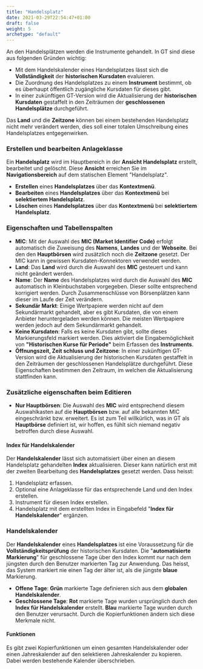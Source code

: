 ```yaml
---
title: "Handelsplatz"
date: 2021-03-29T22:54:47+01:00
draft: false
weight: 5
archetype: "default"
---
```

An den Handelsplätzen werden die Instrumente gehandelt. In GT sind diese aus folgenden Gründen wichtig:
+ Mit dem Handelskalender eines Handelsplatzes lässt sich die **Vollständigkeit** der **historischen Kursdaten** evaluieren.
+ Die Zuordnung des Handelsplatzes zu einem **Instrument** bestimmt, ob es überhaupt öffentlich zugängliche Kursdaten für dieses gibt.
+ In einer zukünftigen GT-Version wird die Aktualisierung der **historischen Kursdaten** gestaffelt in den Zeiträumen der **geschlossenen Handelsplätze** durchgeführt.

Das **Land** und die **Zeitzone** können bei einem bestehenden Handelsplatz nicht mehr verändert werden, dies soll einer totalen Umschreibung eines Handelsplatzes entgegenwirken.

### Erstellen und bearbeiten Anlageklasse
Ein **Handelsplatz** wird im Hauptbereich in der **Ansicht Handelsplatz** erstellt, bearbeitet und gelöscht. Diese **Ansicht** erreichen Sie im **Navigationsbereich** auf dem statischen Element "Handelsplatz".
+ **Erstellen** eines **Handelsplatzes** über das **Kontextmenü**.
+ **Bearbeiten** eines **Handelsplatzes** über das **Kontextmenü** bei **selektiertem Handelsplatz**.
+ **Löschen** eines **Handelsplatzes** über das **Kontextmenü** bei **selektiertem Handelsplatz**.

### Eigenschaften und Tabellenspalten
- **MIC**: Mit der Auswahl des **MIC (Market Identifier Code)** erfolgt automatisch die Zuweisung des **Namens**, **Landes** und der **Webseite**. Bei den den **Hauptbörsen** wird zusätzlich noch die **Zeitzone** gesetzt. Der MIC kann in gewissen Kursdaten-Konnektoren verwendet werden.
- **Land**: Das **Land** wird durch die Auswahl des **MIC** gesteuert und kann nicht geändert werden.
- **Name**: Der **Name** des Handelsplatzes wird durch die Auswahl des **MIC** automatisch in Kleinbuchstaben vorgegeben. Dieser sollte entsprechend korrigiert werden. Durch Zusammenschlüsse von Börsenplätzen kann dieser im Laufe der Zeit verändern.
- **Sekundär Markt**: Einige Wertpapiere werden nicht auf dem Sekundärmarkt gehandelt, aber es gibt Kursdaten, die von einem Anbieter heruntergeladen werden können. Die meisten Wertpapiere werden jedoch auf dem Sekundärmarkt gehandelt.
- **Keine Kursdaten**: Falls es keine Kursdaten gibt, sollte dieses Markierungsfeld markiert werden. Dies aktiviert die Eingabemöglichkeit von **"Historischen Kurse für Periode"** beim Erfassen des **Instruments**.
- **Öffnungszeit, Zeit schluss und Zeitzone**: In einer zukünftigen GT-Version wird die Aktualisierung der historischen Kursdaten gestaffelt in den Zeiträumen der geschlossenen Handelsplätze durchgeführt. Diese Eigenschaften bestimmen den Zeitraum, im welchen die Aktualisierung stattfinden kann.

### Zusätzliche eigenschaften beim Editieren
- **Nur Hauptbörsen**: Die Auswahl des **MIC** wird entsprechend diesem Auswahlkasten auf die **Hauptbörsen** bzw. auf alle bekannten MIC eingeschränkt bzw. erweitert. Es ist zum Teil willkürlich, was in GT als **Hauptbörse** definiert ist, wir hoffen, es fühlt sich niemand negativ betroffen durch diese Auswahl.

#### Index für Handelskalender
Der **Handelskalender** lässt sich automatisiert über einen an diesem Handelsplatz gehandelten **Index** aktualisieren. Dieser kann natürlich erst mit der zweiten Bearbeitung des **Handelsplatzes** gesetzt werden. Dass heisst:
1. Handelsplatz erfassen.
2. Optional eine Anlageklasse für das entsprechende Land und den Index erstellen.
3. Instrument für diesen Index erstellen.
4. Handelsplatz mit dem erstellten Index in Eingabefeld "**Index für Handelskalender**" ergänzen.

### Handelskalender
Der **Handelskalender** eines **Handelsplatzes** ist eine Voraussetzung für die **Vollständigkeitsprüfung** der historischen Kursdaten. Die "**automatisierte Markierung**" für geschlossene Tage über den Index kommt nur nach dem jüngsten durch den Benutzer markierten Tag zur Anwendung. Das heisst, das System markiert nie einen Tag der älter ist, als die jüngste **blaue** Markierung.
+ **Offene Tage**: **Grün** markierte Tage definieren sich aus dem **globalen Handelskalender**.
+ **Geschlossene Tage**: **Rot** markierte Tage wurden ursprünglich durch den **Index für Handelskalender** erstellt. **Blau** markierte Tage wurden durch den Benutzer verursacht. Durch die Kopierfunktionen ändern sich diese Merkmale nicht. 

#### Funktionen
Es gibt zwei Kopierfunktionen um einen gesamten Handelskalender oder einen Jahreskalender auf den selektieren Jahreskalender zu kopieren. Dabei werden bestehende Kalender überschrieben.
